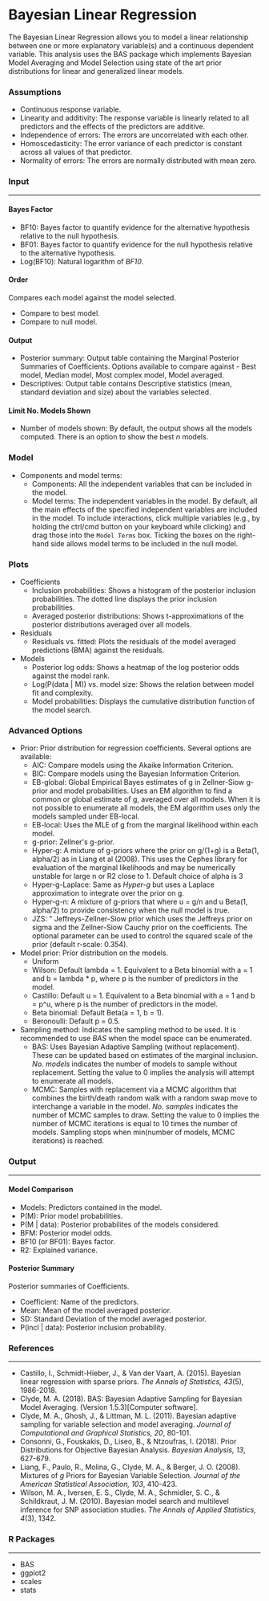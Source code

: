 Bayesian Linear Regression
===

The Bayesian Linear Regression allows you to model a linear relationship between one or more explanatory variable(s) and a continuous dependent variable. This analysis uses the BAS package which implements Bayesian Model Averaging and Model Selection using state of the art prior distributions for linear and generalized linear models.

### Assumptions
- Continuous response variable.
- Linearity and additivity: The response variable is linearly related to all predictors and the effects of the predictors are additive.
- Independence of errors: The errors are uncorrelated with each other.
- Homoscedasticity: The error variance of each predictor is constant across all values of that predictor.
- Normality of errors: The errors are normally distributed with mean zero.

### Input
---

#### Bayes Factor
  - BF10: Bayes factor to quantify evidence for the alternative hypothesis relative to the null hypothesis.
  - BF01: Bayes factor to quantify evidence for the null hypothesis relative to the alternative hypothesis.
  - Log(BF10): Natural logarithm of *BF10*.

#### Order 
Compares each model against the model selected.
  - Compare to best model.
  - Compare to null model.

#### Output
  - Posterior summary: Output table containing the Marginal Posterior Summaries of Coefficients. Options available to compare against - Best model, Median model, Most complex model, Model averaged.
  - Descriptives: Output table contains Descriptive statistics (mean, standard deviation and size) about the variables selected.

#### Limit No. Models Shown
- Number of models shown: By default, the output shows all the models computed. There is an option to show the best *n* models.

### Model
- Components and model terms: 
    - Components: All the independent variables that can be included in the model. 
    - Model terms: The independent variables in the model. By default, all the main effects of the specified independent variables are included in the model. To include interactions, click multiple variables (e.g., by holding the ctrl/cmd button on your keyboard while clicking) and drag those into the `Model Terms` box. Ticking the boxes on the right-hand side allows model terms to be included in the null model.

### Plots
- Coefficients
  - Inclusion probabilities: Shows a histogram of the posterior inclusion probabilities. The dotted line displays the prior inclusion probabilities.
  - Averaged posterior distributions: Shows t-approximations of the posterior distributions averaged over all models.
- Residuals
  - Residuals vs. fitted: Plots the residuals of the model averaged predictions (BMA) against the residuals.
- Models
  - Posterior log odds: Shows a heatmap of the log posterior odds against the model rank.
  - Log(P(data | M)) vs. model size: Shows the relation between model fit and complexity.
  - Model probabilities: Displays the cumulative distribution function of the model search.


### Advanced Options
- Prior: Prior distribution for regression coefficients. Several options are available:
  - AIC: Compare models using the Akaike Information Criterion.
  - BIC: Compare models using the Bayesian Information Criterion.
  - EB-global: Global Empirical Bayes estimates of g in Zellner-Siow g-prior and model probabilities. Uses an EM algorithm to find a common or global estimate of g, averaged over all models. When it is not possible to enumerate all models, the EM algorithm uses only the models sampled under EB-local.
  - EB-local: Uses the MLE of g from the marginal likelihood within each model.
  - g-prior: Zellner's g-prior.
  - Hyper-g: A mixture of g-priors where the prior on g/(1+g) is a Beta(1, alpha/2) as in Liang et al (2008). This uses the Cephes library for evaluation of the marginal likelihoods and may be numerically unstable for large n or R2 close to 1. Default choice of alpha is 3
  - Hyper-g-Laplace:  Same as *Hyper-g* but uses a Laplace approximation to integrate over the prior on g.
  - Hyper-g-n: A mixture of g-priors that where u = g/n and u  Beta(1, alpha/2) to provide consistency when the null model is true.
  - JZS: " Jeffreys-Zellner-Siow prior which uses the Jeffreys prior on sigma and the Zellner-Siow Cauchy prior on the coefficients. The optional parameter can be used to control the squared scale of the prior (default r-scale: 0.354).
- Model prior: Prior distribution on the models.
  - Uniform
  - Wilson: Default lambda = 1. Equivalent to a Beta binomial with a = 1 and b = lambda * p, where p is the number of predictors in the model.
  - Castillo: Default u = 1. Equivalent to a Beta binomial with a = 1 and b = p^u, where p is the number of predictors in the model.
  - Beta binomial: Default Beta(a = 1, b = 1).
  - Beronoulli: Default p = 0.5.
- Sampling method: Indicates the sampling method to be used. It is recommended to use *BAS* when the model space can be enumerated.
  - BAS: Uses Bayesian Adaptive Sampling (without replacement). These can be updated based on estimates of the marginal inclusion. *No. models* indicates the number of models to sample without replacement. Setting the value to 0 implies the analysis will attempt to enumerate all models.
  - MCMC: Samples with replacement via a MCMC algorithm that combines the birth/death random walk with a random swap move to interchange a variable in the model. *No. samples* indicates the number of MCMC samples to draw. Setting the value to 0 implies the number of MCMC iterations is equal to 10 times the number of models. Sampling stops when min(number of models, MCMC iterations) is reached.

### Output
---

#### Model Comparison
  - Models: Predictors contained in the model.
  - P(M): Prior model probabilities.
  - P(M | data): Posterior probabilites of the models considered.
  - BFM: Posterior model odds.
  - BF10 (or BF01): Bayes factor.
  - R2: Explained variance.

#### Posterior Summary
Posterior summaries of Coefficients.
  - Coefficient: Name of the predictors.
  - Mean: Mean of the model averaged posterior.
  - SD: Standard Deviation of the model averaged posterior.
  - P(incl | data): Posterior inclusion probability.

### References
---
- Castillo, I., Schmidt-Hieber, J., & Van der Vaart, A. (2015). Bayesian linear regression with sparse priors. *The Annals of Statistics, 43*(5), 1986-2018.
- Clyde, M. A. (2018). BAS: Bayesian Adaptive Sampling for Bayesian Model Averaging. (Version 1.5.3)[Computer software].
- Clyde, M. A., Ghosh, J., & Littman, M. L. (2011). Bayesian adaptive sampling for variable selection and model averaging. *Journal of Computational and Graphical Statistics, 20*, 80-101.
- Consonni, G., Fouskakis, D., Liseo, B., & Ntzoufras, I. (2018). Prior Distributions for Objective Bayesian Analysis. *Bayesian Analysis, 13*, 627-679.
- Liang, F., Paulo, R., Molina, G., Clyde, M. A., & Berger, J. O. (2008). Mixtures of *g* Priors for Bayesian Variable Selection. *Journal of the American Statistical Association, 103*, 410-423.
- Wilson, M. A., Iversen, E. S., Clyde, M. A., Schmidler, S. C., & Schildkraut, J. M. (2010). Bayesian model search and multilevel inference for SNP association studies. *The Annals of Applied Statistics, 4*(3), 1342.

### R Packages
---
- BAS
- ggplot2
- scales
- stats
